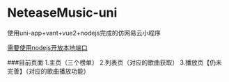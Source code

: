 # NeteaseMusic-uni

使用uni-app+vant+vue2+nodejs完成的仿网易云小程序

[需要使用nodejs开放本地端口](https://github.com/Binaryify/NeteaseCloudMusicApi)

###目前页面
1.主页（三个榜单）
2.列表页（对应的歌曲获取）
3.播放页【仍未完善】（对应的歌曲播放功能）
